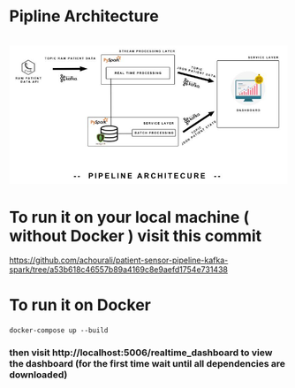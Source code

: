 # Pipline Architecture 
<br>
<img src ="assets\architecture.jpg">
<br>

# To run it on your local machine ( without Docker ) visit this commit 
 https://github.com/achourali/patient-sensor-pipeline-kafka-spark/tree/a53b618c46557b89a4169c8e9aefd1754e731438

# To run it on Docker 
`docker-compose up --build`
### then visit  http://localhost:5006/realtime_dashboard  to view the dashboard (for the first time wait until all dependencies are downloaded)
